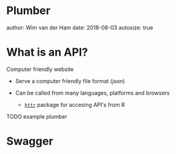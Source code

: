 

Plumber
========================================================
author: Wim van der Ham
date: 2018-08-03
autosize: true

What is an API?
========================================================

Computer friendly website

- Serve a computer friendly file format (json)
- Can be called from many languages, platforms and browsers

  - [`httr`](https://github.com/r-lib/httr) package for accesing API's from R
  
TODO example plumber
  
  
Swagger
========================================================
